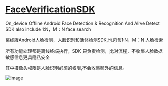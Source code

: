 #  [FaceVerificationSDK](https://github.com/AnyLifeZLB/FaceVerificationSDK)

On_device Offline Android Face Detection &amp; Recognition And Alive Detect SDK 
also include  1:N，M：N face search

离线版Android人脸检测，人脸识别和活体检测SDK,也包含1:N，M：N 人脸检索

所有功能处理都是离线终端执行，SDK 只负责检测，比对流程，不收集人脸数据敏感信息更具隐私安全

其中摄像头权限是人脸识别必须的权限,不会收集额外的信息。

![image](https://github.com/AnyLifeZLB/FaceVerificationSDK/assets/15169396/542db3b1-6e98-4676-b343-7be839078642)
